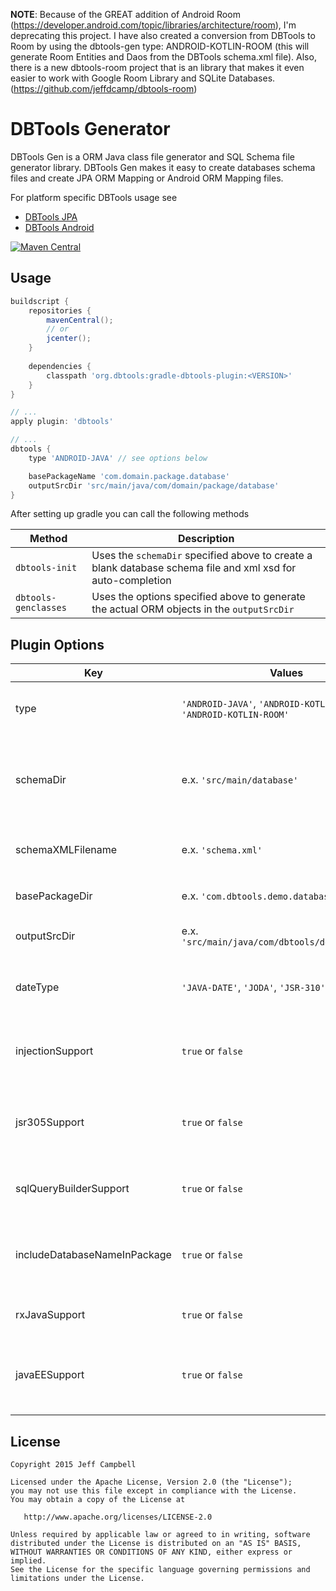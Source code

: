 
**NOTE**:  Because of the GREAT addition of Android Room (https://developer.android.com/topic/libraries/architecture/room), I'm deprecating this project.  I have also created a conversion from DBTools to Room by using the dbtools-gen type: ANDROID-KOTLIN-ROOM (this will generate Room Entities and Daos from the DBTools schema.xml file).  Also, there is a new dbtools-room project that is an library that makes it even easier to work with Google Room Library and SQLite Databases. (https://github.com/jeffdcamp/dbtools-room)

DBTools Generator
=================

DBTools Gen is a ORM Java class file generator and SQL Schema file generator library.
DBTools Gen makes it easy to create databases schema files and create JPA ORM Mapping or Android ORM Mapping files.

For platform specific DBTools usage see

 * [DBTools JPA](https://github.com/jeffdcamp/dbtools-jpa)
 * [DBTools Android](https://github.com/jeffdcamp/dbtools-android)

[![Maven Central](https://maven-badges.herokuapp.com/maven-central/org.dbtools/dbtools-gen/badge.svg)](https://maven-badges.herokuapp.com/maven-central/org.dbtools/dbtools-gen)

Usage
-----

```gradle
buildscript {
    repositories {
        mavenCentral();
        // or
        jcenter();
    }
    
    dependencies {
        classpath 'org.dbtools:gradle-dbtools-plugin:<VERSION>'
    }
}

// ...
apply plugin: 'dbtools'

// ...
dbtools {
    type 'ANDROID-JAVA' // see options below 

    basePackageName 'com.domain.package.database'
    outputSrcDir 'src/main/java/com/domain/package/database'
}

```

After setting up gradle you can call the following methods

| Method | Description |
| -----  | ----------- |
| `dbtools-init` | Uses the `schemaDir` specified above to create a blank database schema file and xml xsd for auto-completion |
| `dbtools-genclasses` | Uses the options specified above to generate the actual ORM objects in the `outputSrcDir` |


Plugin Options
------

| Key | Values | Description |
| ---  | ----- | ----------- |
| type | `'ANDROID-JAVA'`, `'ANDROID-KOTLIN'`, `'JPA'`, `'ANDROID-KOTLIN-ROOM'` | The type of DAO and ORM files to generate.  Defaults to `'JPA'` |
| schemaDir | e.x. `'src/main/database'` | The directory the database schema file resides (or will be created with `dbtools-init`).  Defaults to `'src/main/database'` |
| schemaXMLFilename | e.x. `'schema.xml'` | The name of the database schema file.  Defaults to `'schema.xml'` |
| basePackageDir | e.x. `'com.dbtools.demo.database'` | The root package the generated DAO and ORM files have |
| outputSrcDir | e.x. `'src/main/java/com/dbtools/demo/database'` | The directory associated with the `basePackageDir` |
| dateType | `'JAVA-DATE'`, `'JODA'`, `'JSR-310'` | Specifies the format the Date fields should have.  Defaults to `'JAVA-DATE'` |
| injectionSupport | `true` or `false` | Adds annotated Injection (`@Inject`) to the generated files.  Defaults to `false` |
| jsr305Support | `true` or `false` | Adds annotated nullable (`@Nullable`) and nonnull (`@NonNull`) fields to the generated files.  Defaults to `false` |
| sqlQueryBuilderSupport | `true` or `false` | Use [DBTools-Query](https://github.com/jeffdcamp/dbtools-query) for generated queries and views.  Defaults to `false` |
| includeDatabaseNameInPackage | `true` or `false` | Include the database name in the generated package and directories.  Defaults to `true` |
| rxJavaSupport | `true` or `false` | Adds RxJava integration support.  Defaults to `false` |
| javaEESupport | `true` or `false` | Adds JEE/Spring Transactional annotations to CRUD methods in BaseManager.  Defaults to `false` |


License
-------

    Copyright 2015 Jeff Campbell

    Licensed under the Apache License, Version 2.0 (the "License");
    you may not use this file except in compliance with the License.
    You may obtain a copy of the License at

       http://www.apache.org/licenses/LICENSE-2.0

    Unless required by applicable law or agreed to in writing, software
    distributed under the License is distributed on an "AS IS" BASIS,
    WITHOUT WARRANTIES OR CONDITIONS OF ANY KIND, either express or implied.
    See the License for the specific language governing permissions and
    limitations under the License.
